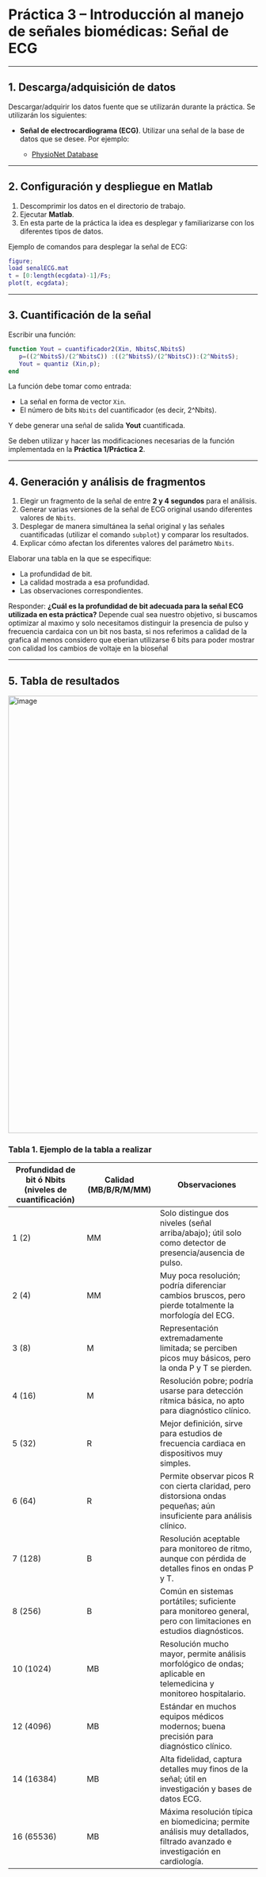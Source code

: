 

# Práctica 3 – Introducción al manejo de señales biomédicas: Señal de ECG

---

## 1. Descarga/adquisición de datos

Descargar/adquirir los datos fuente que se utilizarán durante la práctica. Se utilizarán los siguientes:

* **Señal de electrocardiograma (ECG)**. Utilizar una señal de la base de datos que se desee. Por ejemplo:

  * [PhysioNet Database](https://physionet.org/about/database/)

---

## 2. Configuración y despliegue en Matlab

1. Descomprimir los datos en el directorio de trabajo.
2. Ejecutar **Matlab**.
3. En esta parte de la práctica la idea es desplegar y familiarizarse con los diferentes tipos de datos.

Ejemplo de comandos para desplegar la señal de ECG:

```matlab
figure;
load senalECG.mat
t = [0:length(ecgdata)-1]/Fs;
plot(t, ecgdata);
```

---

## 3. Cuantificación de la señal

Escribir una función:

```matlab
function Yout = cuantificador2(Xin, NbitsC,NbitsS)
   p=((2^NbitsS)/(2^NbitsC)) :((2^NbitsS)/(2^NbitsC)):(2^NbitsS);
   Yout = quantiz (Xin,p);
end
```

La función debe tomar como entrada:

* La señal en forma de vector `Xin`.
* El número de bits `Nbits` del cuantificador (es decir, 2^Nbits).

Y debe generar una señal de salida **Yout** cuantificada.

Se deben utilizar y hacer las modificaciones necesarias de la función implementada en la **Práctica 1/Práctica 2**.

---

## 4. Generación y análisis de fragmentos

1. Elegir un fragmento de la señal de entre **2 y 4 segundos** para el análisis.
2. Generar varias versiones de la señal de ECG original usando diferentes valores de `Nbits`.
3. Desplegar de manera simultánea la señal original y las señales cuantificadas (utilizar el comando `subplot`) y comparar los resultados.
4. Explicar cómo afectan los diferentes valores del parámetro `Nbits`.

Elaborar una tabla en la que se especifique:

* La profundidad de bit.
* La calidad mostrada a esa profundidad.
* Las observaciones correspondientes.

Responder: **¿Cuál es la profundidad de bit adecuada para la señal ECG utilizada en esta práctica?**
Depende cual sea nuestro objetivo, si buscamos optimizar al maximo y solo necesitamos distinguir la presencia de pulso y frecuencia cardaica con un bit nos basta, si nos referimos a calidad de la grafica al menos considero que eberian utilizarse 6 bits para poder mostrar con calidad los cambios de voltaje en la bioseñal

---

## 5. Tabla de resultados
<img width="1589" height="881" alt="image" src="https://github.com/user-attachments/assets/0d66765a-6b9b-4cba-aa54-b1d8a34daf3f" />


### Tabla 1. Ejemplo de la tabla a realizar

| Profundidad de bit ó Nbits (niveles de cuantificación) | Calidad (MB/B/R/M/MM) | Observaciones                                                                                                               |
| ------------------------------------------------------ | --------------------- | --------------------------------------------------------------------------------------------------------------------------- |
| 1 (2)                                                  | MM                    | Solo distingue dos niveles (señal arriba/abajo); útil solo como detector de presencia/ausencia de pulso.                    |
| 2 (4)                                                  | MM                    | Muy poca resolución; podría diferenciar cambios bruscos, pero pierde totalmente la morfología del ECG.                      |
| 3 (8)                                                  | M                     | Representación extremadamente limitada; se perciben picos muy básicos, pero la onda P y T se pierden.                       |
| 4 (16)                                                 | M                     | Resolución pobre; podría usarse para detección rítmica básica, no apto para diagnóstico clínico.                            |
| 5 (32)                                                 | R                     | Mejor definición, sirve para estudios de frecuencia cardiaca en dispositivos muy simples.                                   |
| 6 (64)                                                 | R                     | Permite observar picos R con cierta claridad, pero distorsiona ondas pequeñas; aún insuficiente para análisis clínico.      |
| 7 (128)                                                | B                     | Resolución aceptable para monitoreo de ritmo, aunque con pérdida de detalles finos en ondas P y T.                          |
| 8 (256)                                                | B                     | Común en sistemas portátiles; suficiente para monitoreo general, pero con limitaciones en estudios diagnósticos.            |
| 10 (1024)                                              | MB                    | Resolución mucho mayor, permite análisis morfológico de ondas; aplicable en telemedicina y monitoreo hospitalario.          |
| 12 (4096)                                              | MB                    | Estándar en muchos equipos médicos modernos; buena precisión para diagnóstico clínico.                                      |
| 14 (16384)                                             | MB                    | Alta fidelidad, captura detalles muy finos de la señal; útil en investigación y bases de datos ECG.                         |
| 16 (65536)                                             | MB                    | Máxima resolución típica en biomedicina; permite análisis muy detallados, filtrado avanzado e investigación en cardiología. |


